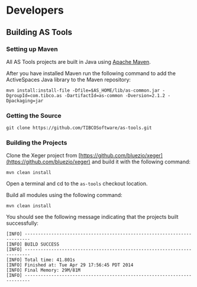 # Developers

## Building AS Tools



### Setting up Maven

All AS Tools projects are built in Java using [Apache Maven](http://maven.apache.org/).

After you have installed Maven run the following command to add the ActiveSpaces Java library to the Maven repository:

```
mvn install:install-file -Dfile=$AS_HOME/lib/as-common.jar -DgroupId=com.tibco.as -DartifactId=as-common -Dversion=2.1.2 -Dpackaging=jar
```


### Getting the Source

```
git clone https://github.com/TIBCOSoftware/as-tools.git
```


### Building the Projects

Clone the Xeger project from [https://github.com/bluezio/xeger](https://github.com/bluezio/xeger) and build it with the following command:

```
mvn clean install
```

Open a terminal and cd to the `as-tools` checkout location.

Build all modules using the following command:

```
mvn clean install
```

You should see the following message indicating that the projects built successfully:

```
[INFO] ------------------------------------------------------------------------
[INFO] BUILD SUCCESS
[INFO] ------------------------------------------------------------------------
[INFO] Total time: 41.801s
[INFO] Finished at: Tue Apr 29 17:56:45 PDT 2014
[INFO] Final Memory: 29M/81M
[INFO] ------------------------------------------------------------------------
```